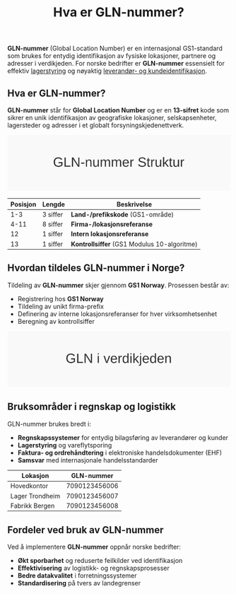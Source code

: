 ﻿---
title: "Hva er GLN-nummer?"
seoTitle: "Hva er GLN-nummer?"
description: '**GLN-nummer** (Global Location Number) er en internasjonal GS1-standard som brukes for entydig identifikasjon av fysiske lokasjoner, partnere og adresser i ver...'
---

**GLN-nummer** (Global Location Number) er en internasjonal GS1-standard som brukes for entydig identifikasjon av fysiske lokasjoner, partnere og adresser i verdikjeden. For norske bedrifter er **GLN-nummer** essensielt for effektiv [lagerstyring](/blogs/regnskap/hva-er-anleggsmidler "Hva er Anleggsmidler? Komplett Guide til Varige Driftsmidler og Avskrivninger") og nøyaktig [leverandør- og kundeidentifikasjon](/blogs/regnskap/hva-er-organisasjonsnummer "Hva er Organisasjonsnummer? Komplett Guide til Identifikatorer i Norge").


## Hva er GLN-nummer?

**GLN-nummer** står for **Global Location Number** og er en **13-sifret** kode som sikrer en unik identifikasjon av geografiske lokasjoner, selskapsenheter, lagersteder og adresser i et globalt forsyningskjedenettverk.

![GLN-nummer Struktur](gln-struktur.svg)

| Posisjon | Lengde  | Beskrivelse                                           |
|----------|---------|--------------------------------------------------------|
| 1-3      | 3 siffer| **Land-/prefikskode** (GS1-område)                     |
| 4-11     | 8 siffer| **Firma-/lokasjonsreferanse**                          |
| 12       | 1 siffer| **Intern lokasjonsreferanse**                          |
| 13       | 1 siffer| **Kontrollsiffer** (GS1 Modulus 10-algoritme)          |

## Hvordan tildeles GLN-nummer i Norge?

Tildeling av **GLN-nummer** skjer gjennom **GS1 Norway**. Prosessen består av:

* Registrering hos **GS1 Norway**
* Tildeling av unikt firma-prefix
* Definering av interne lokasjonsreferanser for hver virksomhetsenhet
* Beregning av kontrollsiffer

![GLN i verdikjeden](gln-prosess.svg)

## Bruksområder i regnskap og logistikk

GLN-nummer brukes bredt i:

* **Regnskapssystemer** for entydig bilagsføring av leverandører og kunder
* **Lagerstyring** og vareflytsporing
* **Faktura- og ordrehåndtering** i elektroniske handelsdokumenter (EHF)
* **Samsvar** med internasjonale handelsstandarder

| Lokasjon        | GLN-nummer    |
|-----------------|---------------|
| Hovedkontor     | 7090123456006 |
| Lager Trondheim | 7090123456007 |
| Fabrikk Bergen  | 7090123456008 |

## Fordeler ved bruk av GLN-nummer

Ved å implementere **GLN-nummer** oppnår norske bedrifter:

* **Økt sporbarhet** og reduserte feilkilder ved identifikasjon
* **Effektivisering** av logistikk- og regnskapsprosesser
* **Bedre datakvalitet** i forretningssystemer
* **Standardisering** på tvers av landegrenser










